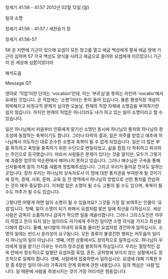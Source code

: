 창세기 41:56 - 41:57 
2012년 02월 12일 (일)

일과 소명



창세기 41:56 - 41:57 / 새찬송가  장


창세기 41:56-57

56 온 지면에 기근이 있으매 요셉이 모든 창고를 열고 애굽 백성에게 팔새 애굽 땅에 기근이 심하며
57 각국 백성도 양식을 사려고 애굽으로 들어와 요셉에게 이르렀으니 기근이 온 세상에 심함이었더라

해석도움





Message QT

영어로 ‘직업’이란 단어는 ‘vocation’인데, 이는 ‘부르심’을 뜻하는 라틴어 ‘vocatio’에서 유래된 것입니다. 곧 직업에는 ‘소명’이라는 뜻이 들어 있습니다. 물론 평생직장 개념이 희박해지고 비정규직 문제가 심각한 오늘날, 현재의 직장 자체에 소명감을 부여하기란 쉽지 않습니다. 하지만 현재의 직업은 아니더라도 내가 하고 있는 일이 소명이라고 할 수 있습니다.

일은 하나님께서 처음부터 인류에게 맡기신 소명인 동시에 하나님의 통치와 하나님의 창조성에 동참하는 축복이기도 합니다. 그러나 타락의 결과, 일은 저주를 받았고 애초에 하나님께서 의도하신 대로 순수한 소명과 축복이 될 수 없게 되었습니다. 일은 더 많은 부를 획득하고 욕망을 충족하기 위한 수단으로 변질되었고, 삶을 점점 더 착취하고 파괴하는 주인으로 등극했습니다. 따라서 사람들은 문제가 있다는 것을 알지만, 모두가 그렇기에 과중한 업무의 악순환에서 헤어나지 못하고 있습니다.
그러나 예수님은 구속을 통해 신자들에게 일의 가치를 새롭게 정립해주셨습니다. 그리고 우리가 들어갈 천국도 일하는 곳입니다. 장차 우리는 하나님의 상속자로서 이 땅에 대한 통치권을 부여받게 될 것이기에 정치, 경제, 사회, 문화, 교육 등 전 영역에서 하나님의 방법으로 선한 통치를 연습하는 것이 매우 중요합니다. 이처럼 일은 소명이 될 수도 고통이 될 수도 있으며, 축복이 될 수도 저주가 될 수도 있습니다.

그렇다면 어떻게 하면 일이 소명이 될 수 있을까요? 그것을 가장 잘 보여주는 인물이 ‘요셉’입니다.
첫째, 일이 소명이 되기 위해서 요셉처럼 맡은 일에 최선을 다하십시오. 세상 사람은 감독이 소홀하거나 급여가 적으면 일을 게을리합니다. 그러나 그리스도인은 아무리 하찮고 돈이 되지 않는 일이라도 자기에게 주어진 일이면 소명 의식을 가지고 최선을 다해야 합니다.
둘째, 보디발의 아내의 유혹을 물리친 요셉처럼 경건하게 일하십시오. 소명의 일에는 반드시 윤리성이 요구됩니다. 모든 종류의 불경건한 행위는 어두움의 일이지 하나님의 일이 아닙니다.
셋째, 어떤 상황에서도 창의적으로 일하십시오. 하나님이 우리에게 일을 맡기신 이유는 우리의 창조성을 발휘하게 하심입니다. 우리는 절망적인 감옥 안에서 창조적으로 일했던 요셉처럼 흑암, 혼돈, 공허밖에 보이지 않는 상황에서도 창조적으로 일해야 합니다.
넷째, 사람에게 집중하면서 일하십시오. 요셉에 대해 기록한 9장 중 6장은 일이 아니라 가족과의 관계 회복에 관한 내용입니다. 일의 핵심은 ‘사람’입니다. 일 때문에 사람을 희생시키는 것이 가장 어리석은 행동입니다.